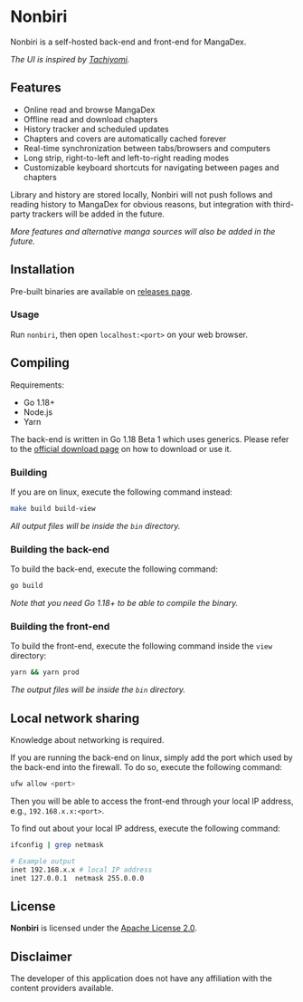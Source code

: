 # Nonbiri

Nonbiri is a self-hosted back-end and front-end for MangaDex.

_The UI is inspired by [Tachiyomi](https://github.com/tachiyomiorg/tachiyomi)._

## Features

- Online read and browse MangaDex
- Offline read and download chapters
- History tracker and scheduled updates
- Chapters and covers are automatically cached forever
- Real-time synchronization between tabs/browsers and computers
- Long strip, right-to-left and left-to-right reading modes
- Customizable keyboard shortcuts for navigating between pages and chapters

Library and history are stored locally, Nonbiri will not push follows and reading history to MangaDex for obvious reasons, but integration with third-party trackers will be added in the future.

_More features and alternative manga sources will also be added in the future._

## Installation

Pre-built binaries are available on [releases page](http://).

### Usage

Run `nonbiri`, then open `localhost:<port>` on your web browser.

## Compiling

Requirements:

- Go 1.18+
- Node.js
- Yarn

The back-end is written in Go 1.18 Beta 1 which uses generics. Please refer to the [official download page](https://go.dev/dl/) on how to download or use it.

### Building

If you are on linux, execute the following command instead:

```bash
make build build-view
```

_All output files will be inside the `bin` directory._

### Building the back-end

To build the back-end, execute the following command:

```bash
go build
```

_Note that you need Go 1.18+ to be able to compile the binary._

### Building the front-end

To build the front-end, execute the following command inside the `view` directory:

```bash
yarn && yarn prod
```

_The output files will be inside the `bin` directory._

## Local network sharing

Knowledge about networking is required.

If you are running the back-end on linux, simply add the port which used by the back-end into the firewall. To do so, execute the following command:

```bash
ufw allow <port>
```

Then you will be able to access the front-end through your local IP address, e.g., `192.168.x.x:<port>`.

To find out about your local IP address, execute the following command:

```bash
ifconfig | grep netmask

# Example output
inet 192.168.x.x # local IP address
inet 127.0.0.1  netmask 255.0.0.0
```

## License

**Nonbiri** is licensed under the [Apache License 2.0](https://www.apache.org/licenses/LICENSE-2.0).

## Disclaimer

The developer of this application does not have any affiliation with the content providers available.
